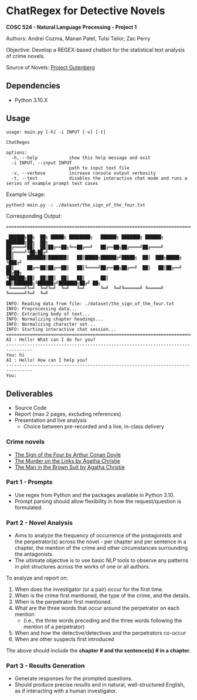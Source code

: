 # ChatRegex for Detective Novels

**COSC 524 - Natural Language Processing - Project 1**

Authors: Andrei Cozma, Manan Patel, Tulsi Tailor, Zac Perry

Objective: Develop a REGEX-based chatbot for the statistical text analysis of crime novels.

Source of Novels: [Project Gutenberg](https://www.gutenberg.org/)

## Dependencies

- Python 3.10.X

## Usage

```
usage: main.py [-h] -i INPUT [-v] [-t]

ChatRegex

options:
  -h, --help            show this help message and exit
  -i INPUT, --input INPUT
                        path to input text file
  -v, --verbose         increase console output verbosity
  -t, --test            disables the interactive chat mode and runs a series of example prompt test cases
```

Example Usage:

```bash
python3 main.py -i ./dataset/the_sign_of_the_four.txt
```

Corresponding Output:

```
================================================================================

 ██████╗██╗  ██╗ █████╗ ████████╗   ██████╗ ███████╗ ██████╗ ███████╗██╗  ██╗
██╔════╝██║  ██║██╔══██╗╚══██╔══╝   ██╔══██╗██╔════╝██╔════╝ ██╔════╝╚██╗██╔╝
██║     ███████║███████║   ██║█████╗██████╔╝█████╗  ██║  ███╗█████╗   ╚███╔╝ 
██║     ██╔══██║██╔══██║   ██║╚════╝██╔══██╗██╔══╝  ██║   ██║██╔══╝   ██╔██╗ 
╚██████╗██║  ██║██║  ██║   ██║      ██║  ██║███████╗╚██████╔╝███████╗██╔╝ ██╗
 ╚═════╝╚═╝  ╚═╝╚═╝  ╚═╝   ╚═╝      ╚═╝  ╚═╝╚══════╝ ╚═════╝ ╚══════╝╚═╝  ╚═╝

INFO: Reading data from file: ./dataset/the_sign_of_the_four.txt
INFO: Preprocessing data...
INFO: Extracting body of text...
INFO: Normalizing chapter headings...
INFO: Normalizing character set...
INFO: Starting interactive chat session...
================================================================================
AI : Hello! What can I do for you?
--------------------------------------------------------------------------------
You: hi
AI : Hello! How can I help you?
--------------------------------------------------------------------------------
You: 
```

## Deliverables

- Source Code
- Report (max 2 pages, excluding references)
- Presentation and live analysis
  - Choice between pre-recorded and a live, in-class delivery

### Crime novels

- [The Sign of the Four by Arthur Conan Doyle](https://www.gutenberg.org/ebooks/2097)
- [The Murder on the Links by Agatha Christie](https://www.gutenberg.org/ebooks/58866)
- [The Man in the Brown Suit by Agatha Christie](https://www.gutenberg.org/ebooks/61168)

### Part 1 - Prompts

- Use regex from Python and the packages available in Python 3.10.
- Prompt parsing should allow flexibility in how the request/question is formulated.

### Part 2 - Novel Analysis

- Aims to analyze the frequency of occurrence of the protagonists and the perpetrator(s) across the novel - per chapter and per sentence in a chapter, the mention of the crime and other circumstances surrounding the antagonists.
- The ultimate objective is to use basic NLP tools to observe any patterns in plot structures across the works of one or all authors.

To analyze and report on:

1. When does the investigator (or a pair) occur for the first time.
2. When is the crime first mentioned, the type of the crime, and the details.
3. When is the perpetrator first mentioned.
4. What are the three words that occur around the perpetrator on each mention
   - (i.e., the three words preceding and the three words following the mention of a perpetrator)
5. When and how the detective/detectives and the perpetrators co-occur
6. When are other suspects first introduced

The above should include the **chapter # and the sentence(s) # in a chapter**.

### Part 3 - Results Generation

- Generate responses for the prompted questions.
- Should produce precise results and in natural, well-structured English, as if interacting with a human investigator.

